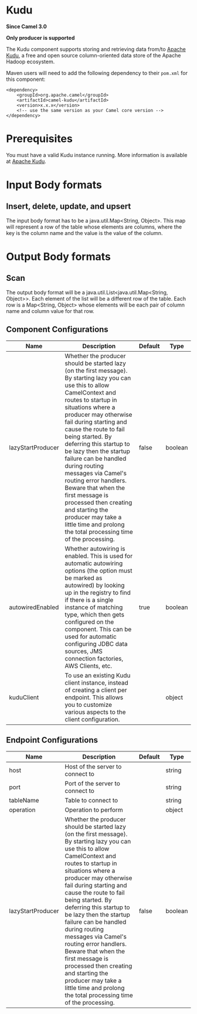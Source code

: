 # Kudu

**Since Camel 3.0**

**Only producer is supported**

The Kudu component supports storing and retrieving data from/to [Apache
Kudu](https://kudu.apache.org/), a free and open source column-oriented
data store of the Apache Hadoop ecosystem.

Maven users will need to add the following dependency to their `pom.xml`
for this component:

    <dependency>
        <groupId>org.apache.camel</groupId>
        <artifactId>camel-kudu</artifactId>
        <version>x.x.x</version>
        <!-- use the same version as your Camel core version -->
    </dependency>

# Prerequisites

You must have a valid Kudu instance running. More information is
available at [Apache Kudu](https://kudu.apache.org/).

# Input Body formats

## Insert, delete, update, and upsert

The input body format has to be a java.util.Map\<String, Object\>.
This map will represent a row of the table whose elements are columns,
where the key is the column name and the value is the value of the
column.

# Output Body formats

## Scan

The output body format will be a
java.util.List\<java.util.Map\<String, Object\>\>. Each element
of the list will be a different row of the table. Each row is a
Map\<String, Object\> whose elements will be each pair of column
name and column value for that row.

## Component Configurations

  
|Name|Description|Default|Type|
|---|---|---|---|
|lazyStartProducer|Whether the producer should be started lazy (on the first message). By starting lazy you can use this to allow CamelContext and routes to startup in situations where a producer may otherwise fail during starting and cause the route to fail being started. By deferring this startup to be lazy then the startup failure can be handled during routing messages via Camel's routing error handlers. Beware that when the first message is processed then creating and starting the producer may take a little time and prolong the total processing time of the processing.|false|boolean|
|autowiredEnabled|Whether autowiring is enabled. This is used for automatic autowiring options (the option must be marked as autowired) by looking up in the registry to find if there is a single instance of matching type, which then gets configured on the component. This can be used for automatic configuring JDBC data sources, JMS connection factories, AWS Clients, etc.|true|boolean|
|kuduClient|To use an existing Kudu client instance, instead of creating a client per endpoint. This allows you to customize various aspects to the client configuration.||object|

## Endpoint Configurations

  
|Name|Description|Default|Type|
|---|---|---|---|
|host|Host of the server to connect to||string|
|port|Port of the server to connect to||string|
|tableName|Table to connect to||string|
|operation|Operation to perform||object|
|lazyStartProducer|Whether the producer should be started lazy (on the first message). By starting lazy you can use this to allow CamelContext and routes to startup in situations where a producer may otherwise fail during starting and cause the route to fail being started. By deferring this startup to be lazy then the startup failure can be handled during routing messages via Camel's routing error handlers. Beware that when the first message is processed then creating and starting the producer may take a little time and prolong the total processing time of the processing.|false|boolean|
